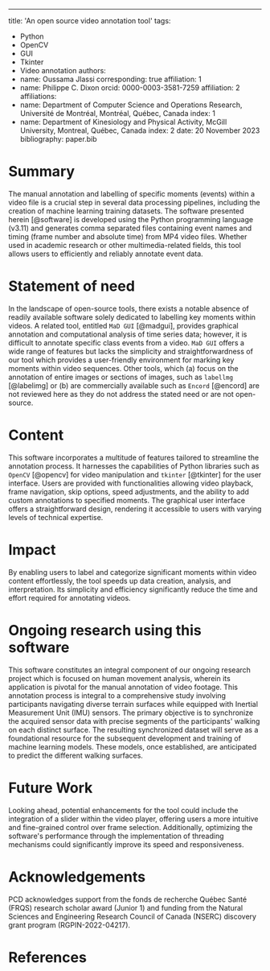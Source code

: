 ---
title: 'An open source video annotation tool'
tags:
  - Python
  - OpenCV
  - GUI
  - Tkinter
  - Video annotation
authors:
  - name: Oussama Jlassi
    corresponding: true
    affiliation: 1
  - name: Philippe C. Dixon
    orcid: 0000-0003-3581-7259
    affiliation: 2
affiliations:
 - name: Department of Computer Science and Operations Research, Université de Montréal, Montréal, Québec, Canada
   index: 1
 - name: Department of Kinesiology and Physical Activity, McGill University, Montreal, Québec, Canada
   index: 2
date: 20 November 2023
bibliography: paper.bib

# Summary

The manual annotation and labelling of specific moments (events) within a video file
is a crucial step in several data processing pipelines, including the creation of 
machine learning training datasets. The software presented herein [@software] is developed 
using the Python programming language (v3.11) and generates comma separated files 
containing event names and timing (frame number and absolute time) from MP4 video files. 
Whether used in academic research or other multimedia-related fields, this tool allows 
users to efficiently and reliably annotate event data.

# Statement of need

In the landscape of open-source tools, there exists a notable absence of readily available
software solely dedicated to labelling key moments within videos. A related tool, entitled 
`MaD GUI` [@madgui], provides graphical annotation and computational analysis of time 
series data; however, it is difficult to annotate specific class events from a video. 
`MaD GUI` offers a wide range of features but lacks the simplicity and straightforwardness 
of our tool which provides a user-friendly environment for marking key moments within 
video sequences. Other tools, which (a) focus on the annotation of entire images or sections
of images, such as `labellmg` [@labelimg] or (b) are commercially available such as 
`Encord` [@encord] are not reviewed here as they do not address the stated need or are not
open-source.  

# Content

This software incorporates a multitude of features tailored to streamline the annotation 
process. It harnesses the capabilities of Python libraries such as `OpenCV` [@opencv] for 
video manipulation and `tkinter` [@tkinter] for the user interface. Users are provided with 
functionalities allowing video playback, frame navigation, skip options, speed adjustments, and 
the ability to add custom annotations to specified moments. The graphical user interface offers 
a straightforward design, rendering it accessible to users with varying levels of technical expertise. 

# Impact

By enabling users to label and categorize significant moments within video content 
effortlessly, the tool speeds up data creation, analysis, and interpretation. Its simplicity and 
efficiency significantly reduce the time and effort required for annotating videos. 

# Ongoing research using this software

This software constitutes an integral component of our ongoing research project which is focused on
human movement analysis, wherein its application is pivotal for the manual annotation of video footage. 
This annotation process is integral to a comprehensive study involving participants navigating diverse 
terrain surfaces while equipped with Inertial Measurement Unit (IMU) sensors. The primary objective 
is to synchronize the acquired sensor data with precise segments of the participants' walking on each 
distinct surface. The resulting synchronized dataset will serve as a foundational resource for the 
subsequent development and training of machine learning models. These models, once established, are 
anticipated to predict the different walking surfaces. 

# Future Work 

Looking ahead, potential enhancements for the tool could include the integration of a slider within 
the video player, offering users a more intuitive and fine-grained control over frame selection. 
Additionally, optimizing the software's performance through the implementation of threading mechanisms 
could significantly improve its speed and responsiveness. 

# Acknowledgements  

PCD acknowledges support from the fonds de recherche Québec Santé (FRQS) research scholar award 
(Junior 1) and funding from the Natural Sciences and Engineering Research Council of Canada (NSERC) 
discovery grant program (RGPIN-2022-04217).

# References